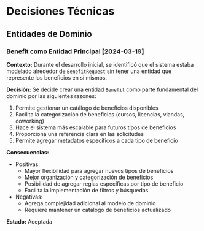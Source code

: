 # Decisiones Técnicas

## Entidades de Dominio

### Benefit como Entidad Principal [2024-03-19]

**Contexto:**
Durante el desarrollo inicial, se identificó que el sistema estaba modelado alrededor de `BenefitRequest` sin tener una entidad que represente los beneficios en sí mismos.

**Decisión:**
Se decide crear una entidad `Benefit` como parte fundamental del dominio por las siguientes razones:
1. Permite gestionar un catálogo de beneficios disponibles
2. Facilita la categorización de beneficios (cursos, licencias, viandas, coworking)
3. Hace el sistema más escalable para futuros tipos de beneficios
4. Proporciona una referencia clara en las solicitudes
5. Permite agregar metadatos específicos a cada tipo de beneficio

**Consecuencias:**
- Positivas:
  - Mayor flexibilidad para agregar nuevos tipos de beneficios
  - Mejor organización y categorización de beneficios
  - Posibilidad de agregar reglas específicas por tipo de beneficio
  - Facilita la implementación de filtros y búsquedas
- Negativas:
  - Agrega complejidad adicional al modelo de dominio
  - Requiere mantener un catálogo de beneficios actualizado

**Estado:** Aceptada 